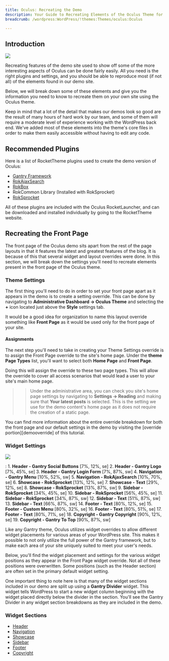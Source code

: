 ```yaml
---
title: Oculus: Recreating the Demo
description: Your Guide to Recreating Elements of the Oculus Theme for WordPress
breadcrumb: /wordpress:WordPress/!themes:Themes/oculus:Oculus

---
```


Introduction
-----

![][oculus]

Recreating features of the demo site used to show off some of the more interesting aspects of Oculus can be done fairly easily. All you need is the right plugins and settings, and you should be able to reproduce most (if not all) of the elements found in our demo site. 

Below, we will break down some of these elements and give you the information you need to know to recreate them on your own site using the Oculus theme.

Keep in mind that a lot of the detail that makes our demos look so good are the result of many hours of hard work by our team, and some of them will require a moderate level of experience working with the WordPress back end. We've added most of these elements into the theme's core files in order to make them easily accessible without having to edit any code.

Recommended Plugins
-----

Here is a list of RocketTheme plugins used to create the demo version of Oculus:

* [Gantry Framework][gantry]
* [RokAjaxSearch][rokajaxsearch]
* [RokBox][rokbox]
* RokCommon Library (Installed with RokSprocket)
* [RokSprocket][roksprocket]

All of these plugins are included with the Oculus RocketLauncher, and can be downloaded and installed individually by going to the RocketTheme website.

Recreating the Front Page
-----

The front page of the Oculus demo sits apart from the rest of the page layouts in that it features the latest and greatest features of the blog. It is because of this that several widget and layout overrides were done. In this section, we will break down the settings you'll need to recreate elements present in the front page of the Oculus theme.

### Theme Settings

The first thing you'll need to do in order to set your front page apart as it appears in the demo is to create a setting override. This can be done by navigating to **Administrative Dashboard -> Oculus Theme** and selecting the **+** icon located just above the **Style** settings tab. 

It would be a good idea for organization to name this layout override something like **Front Page** as it would be used only for the front page of your site.

#### Assignments

The next step you'll need to take in creating your Theme Settings override is to assign the Front Page override to the site's home page. Under the **theme Page Types** list, you'll want to select both **Home Page** and **Front Page**.

Doing this will assign the override to these two page types. This will allow the override to cover all access scenarios that would lead a user to your site's main home page.

>> Under the administrative area, you can check you site's home page settings by navigating to **Settings -> Reading** and making sure that **Your latest posts** is selected. This is the setting we use for the demo content's home page as it does not require the creation of a static page.

You can find more information about the entire override breakdown for both the front page and our default settings in the demo by visiting the [override portion][demooverride] of this tutorial.

### Widget Settings

![][theme]

:   1. **Header - Gantry Social Buttons** [7%, 12%, se]
    2. **Header - Gantry Logo** [7%, 45%, se]
    3. **Header - Gantry Login Form** [7%, 87%, sw]
    4. **Navigation - Gantry Menu** [10%, 52%, sw]
    5. **Navigation - RokAjaxSearch** [10%, 70%, se]
    6. **Showcase - RokSprocket** [13%, 12%, se]
    7. **Showcase - Text** [29%, 12%, se]
    8. **Showcase - RokSprocket** [13%, 87%, sw]
    9. **Sidebar - RokSprocket** [34%, 45%, se]
    10. **Sidebar - RokSprocket** [56%, 45%, se]
    11. **Sidebar - RokSprocket** [34%, 87%, sw]
    12. **Sidebar - Text** [51%, 87%, sw]
    13. **Sidebar - Text** [66%, 87%, sw]
    14. **Footer - Text** [80%, 12%, se]
    15. **Footer - Custom Menu** [80%, 32%, se]
    16. **Footer - Text** [80%, 51%, se]
    17. **Footer - Text** [80%, 71%, se]
    18. **Copyright - Gantry Copyright** [90%, 12%, se]
    19. **Copyright - Gantry To Top** [90%, 87%, sw]

Like any Gantry theme, Oculus utilizes widget overrides to allow different widget placements for various areas of your WordPress site. This makes it possible to not only utilize the full power of the Gantry framework, but to make each area of your site uniquely suited to meet your user's needs.

Below, you'll find the widget placement and settings for the various widget positions as they appear in the Front Page widget override. Not all of these positions were overwritten. Some positions (such as the Header section) are often set in the primary default widget setting.

One important thing to note here is that many of the widget sections included in our demo are split up using a **Gantry Divider** widget. This widget tells WordPress to start a new widget column beginning with the widget placed directly below the divider in the section. You'll see the Gantry Divider in any widget section breakdowns as they are included in the demo.

### Widget Sections

* [Header][header]
* [Navigation][navigation]
* [Showcase][showcase]
* [Sidebar][sidebar]
* [Footer][footer]
* [Copyright][copyright]

[gantry]: http://gantry-framework.org/download
[rokajaxsearch]: http://www.rockettheme.com/wordpress-downloads/plugins/free/2624-rokajaxsearch
[rokbox]: http://www.rockettheme.com/wordpress-downloads/plugins/free/2625-rokbox
[roksprocket]: http://www.rockettheme.com/wordpress-downloads/plugins/free/3228-roksprocket
[oculus]: assets/oculus.jpeg
[roksprocket]: ../../plugins/roksprocket/
[faq]: faq.md
[menu]: ../../start/menu.md
[override]: http://gantry-framework.org/documentation/wordpress/configure/
[header]: demo_header.md
[showcase]: demo_showcase.md
[navigation]: demo_navigation.md
[footer]: demo_footer.md
[sidebar]: demo_sidebar.md
[copyright]: demo_copyright.md
[theme]: assets/oculus2.jpeg